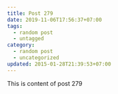 ```yaml
---
title: Post 279
date: 2019-11-06T17:56:37+07:00
tags:
  - random post
  - untagged
category:
  - random post
  - uncategorized
updated: 2015-01-28T21:39:53+07:00
---
```

This is content of post 279